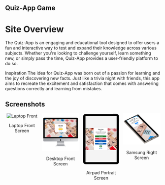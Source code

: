## Quiz-App Game

# Site Overview

The Quiz-App is an engaging and educational tool designed to offer users a fun and interactive way to test and expand their knowledge across various subjects. Whether you're looking to challenge yourself, learn something new, or simply pass the time, Quiz-App provides a user-friendly platform to do so.

Inspiration
The idea for Quiz-App was born out of a passion for learning and the joy of discovering new facts. Just like a trivia night with friends, this app aims to recreate the excitement and satisfaction that comes with answering questions correctly and learning from mistakes.

## Screenshots

<div style="display: flex; flex-wrap: nowrap; gap: 10px; justify-content: center;">

  <div style="flex: 1 1 auto; text-align: center;">
    <img src="assets/images/laptop-front.png" alt="Laptop Front" style="width: 150px;"/>
    <p>Laptop Front Screen</p>
  </div>

  <div style="flex: 1 1 auto; text-align: center;">
    <img src="assets/images/Desktop-front.png" alt="Desktop Front" style="width: 150px;"/>
    <p>Desktop Front Screen</p>
  </div>

  <div style="flex: 1 1 auto; text-align: center;">
    <img src="assets/images/airpad-portrait.png" alt="Airpad Portrait" style="width: 150px;"/>
    <p>Airpad Portrait Screen</p>
  </div>

  <div style="flex: 1 1 auto; text-align: center;">
    <img src="assets/images/sumsung-right.png" alt="Samsung Right" style="width: 150px;"/>
    <p>Samsung Right Screen</p>
  </div>

</div>